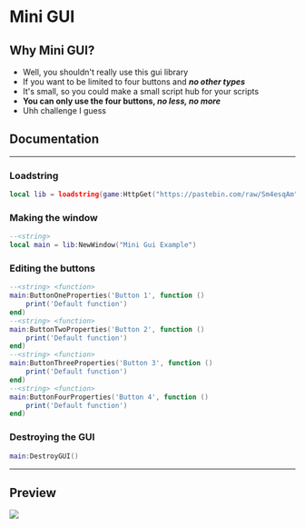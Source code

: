 # Mini GUI

## Why Mini GUI?

- Well, you shouldn't really use this gui library
- If you want to be limited to four buttons and ***no other types***
- It's small, so you could make a small script hub for your scripts
- **You can only use the four buttons, *no less, no more***
- Uhh challenge I guess

## Documentation

---

### Loadstring

```lua
local lib = loadstring(game:HttpGet("https://pastebin.com/raw/Sm4esqAm"), true)()
```

### Making the window

```lua
--<string>
local main = lib:NewWindow("Mini Gui Example")
```

### Editing the buttons

```lua
--<string> <function>
main:ButtonOneProperties('Button 1', function ()
	print('Default function')
end)
--<string> <function>
main:ButtonTwoProperties('Button 2', function ()
	print('Default function')
end)
--<string> <function>
main:ButtonThreeProperties('Button 3', function ()
	print('Default function')
end)
--<string> <function>
main:ButtonFourProperties('Button 4', function ()
	print('Default function')
end)
```

### Destroying the GUI

```lua
main:DestroyGUI()
```

---

## Preview

![](https://cdn.discordapp.com/attachments/972973453005176942/1081409982739787776/image.png)